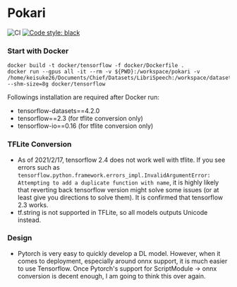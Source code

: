 # Pokari

![CI](https://github.com/chief-co-jp/pokari/workflows/CI/badge.svg)
[![Code style: black](https://img.shields.io/badge/code%20style-black-000000.svg)](https://github.com/psf/black)

### Start with Docker
```shell
docker build -t docker/tensorflow -f docker/Dockerfile .
docker run --gpus all -it --rm -v ${PWD}:/workspace/pokari -v /home/keisuke26/Documents/Chief/Datasets/LibriSpeech:/workspace/datasets --shm-size=8g docker/tensorflow
```
Followings installation are required after Docker run:
- tensorflow-datasets==4.2.0
- tensorflow==2.3 (for tflite conversion only)
- tensorflow-io==0.16 (for tflite conversion only)

### TFLite Conversion
- As of 2021/2/17, tensorflow 2.4 does not work well with tflite. If you see errors such as 
`tensorflow.python.framework.errors_impl.InvalidArgumentError: Attempting to add a duplicate function with name`,
it is highly likely that reverting back tensorflow version might solve some issues (or at least give you directions to solve them). It is confirmed that tensorflow 2.3 
works.
- tf.string is not supported in TFLite, so all models outputs Unicode instead.

### Design
- Pytorch is very easy to quickly develop a DL model. However, when it comes to deployment, especially around onnx support, it is much easier to use Tensorflow. Once Pytorch's support for ScriptModule -> onnx conversion is decent enough, I am going to think this over again. 